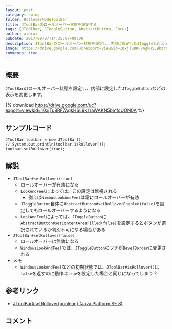 ```yaml
---
layout: post
category: swing
folder: RolloverModeToolBar
title: JToolBarのロールオーバー状態を設定する
tags: [JToolBar, JToggleButton, AbstractButton, Focus]
author: aterai
pubdate: 2017-08-07T14:35:07+09:00
description: JToolBarのロールオーバー状態を設定し、内部に設定したJToggleButtonなどの表示を変更します。
image: https://drive.google.com/uc?export=view&id=10xjTu8RF7AgkHSL9kzraWAKN5bmfcUON0A
comments: true
---
```

## 概要
`JToolBar`のロールオーバー状態を設定し、内部に設定した`JToggleButton`などの表示を変更します。

{% download https://drive.google.com/uc?export=view&id=10xjTu8RF7AgkHSL9kzraWAKN5bmfcUON0A %}

## サンプルコード
<pre class="prettyprint"><code>JToolBar toolbar = new JToolBar();
// System.out.println(toolbar.isRollover());
toolbar.setRollover(true);
</code></pre>

## 解説
- `JToolBar#setRollover(true)`
    - ロールオーバーが有効になる
    - `LookAndFeel`によっては、この設定は無視される
        - 例えば`NimbusLookAndFeel`は常にロールオーバーが有効
    - `JToggleButton`自体に`AbstractButton#setRolloverEnabled(false)`を設定してもロールオーバーするようになる
    - `LookAndFeel`によっては、`JToggleButton`に`AbstractButton#setContentAreaFilled(false)`を設定するとボタンが選択されているか判別不可になる場合がある
- `JToolBar#setRollover(false)`
    - ロールオーバーは無効になる
    - `WindowsLookAndFeel`では、`JToggleButton`のフチが`BevelBorder`に変更される
- メモ
    - `WindowsLookAndFeel`などの初期状態では、`JToolBar#isRollover()`は`false`を返すのに動作は`true`を設定した場合と同じになってしまう？

<!-- dummy comment line for breaking list -->

## 参考リンク
- [JToolBar#setRollover(boolean) (Java Platform SE 8)](https://docs.oracle.com/javase/jp/8/docs/api/javax/swing/JToolBar.html#setRollover-boolean-)

<!-- dummy comment line for breaking list -->

## コメント
